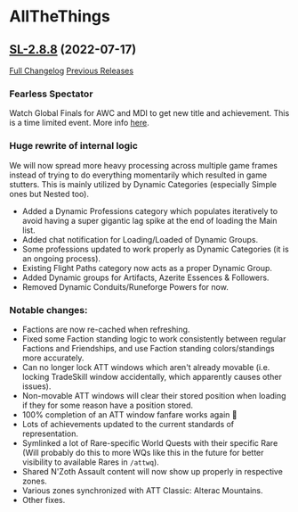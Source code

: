 # AllTheThings

## [SL-2.8.8](https://github.com/DFortun81/AllTheThings/tree/SL-2.8.8) (2022-07-17)
[Full Changelog](https://github.com/DFortun81/AllTheThings/compare/SL-2.8.7...SL-2.8.8) [Previous Releases](https://github.com/DFortun81/AllTheThings/releases)


### Fearless Spectator
Watch Global Finals for AWC and MDI to get new title and achievement. This is a time limited event. More info [here](https://worldofwarcraft.com/en-us/news/23823096/watch-the-mdi-awc-shadowlands-global-finals-and-earn-the-fearless-spectator-title).

### Huge rewrite of internal logic
We will now spread more heavy processing across multiple game frames instead of trying to do everything momentarily which resulted in game stutters. This is mainly utilized by Dynamic Categories (especially Simple ones but Nested too).
- Added a Dynamic Professions category which populates iteratively to avoid having a super gigantic lag spike at the end of loading the Main list.
- Added chat notification for Loading/Loaded of Dynamic Groups.
- Some professions updated to work properly as Dynamic Categories (it is an ongoing process).
- Existing Flight Paths category now acts as a proper Dynamic Group.
- Added Dynamic groups for Artifacts, Azerite Essences & Followers.
- Removed Dynamic Conduits/Runeforge Powers for now.


### Notable changes:

- Factions are now re-cached when refreshing.
- Fixed some Faction standing logic to work consistently between regular Factions and Friendships, and use Faction standing colors/standings more accurately.
- Can no longer lock ATT windows which aren't already movable (i.e. locking TradeSkill window accidentally, which apparently causes other issues).
- Non-movable ATT windows will clear their stored position when loading if they for some reason have a position stored.
- 100% completion of an ATT window fanfare works again 🎉
- Lots of achievements updated to the current standards of representation.
- Symlinked a lot of Rare-specific World Quests with their specific Rare (Will probably do this to more WQs like this in the future for better visibility to available Rares in `/attwq`).
- Shared N'Zoth Assault content will now show up properly in respective zones.
- Various zones synchronized with ATT Classic: Alterac Mountains.
- Other fixes.
